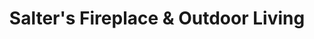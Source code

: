 ---
title: "Salter's Fireplace & Outdoor Living"
url: /hatfield/salters-fireplace-and-outdoor-living/
shop: fireplace
---